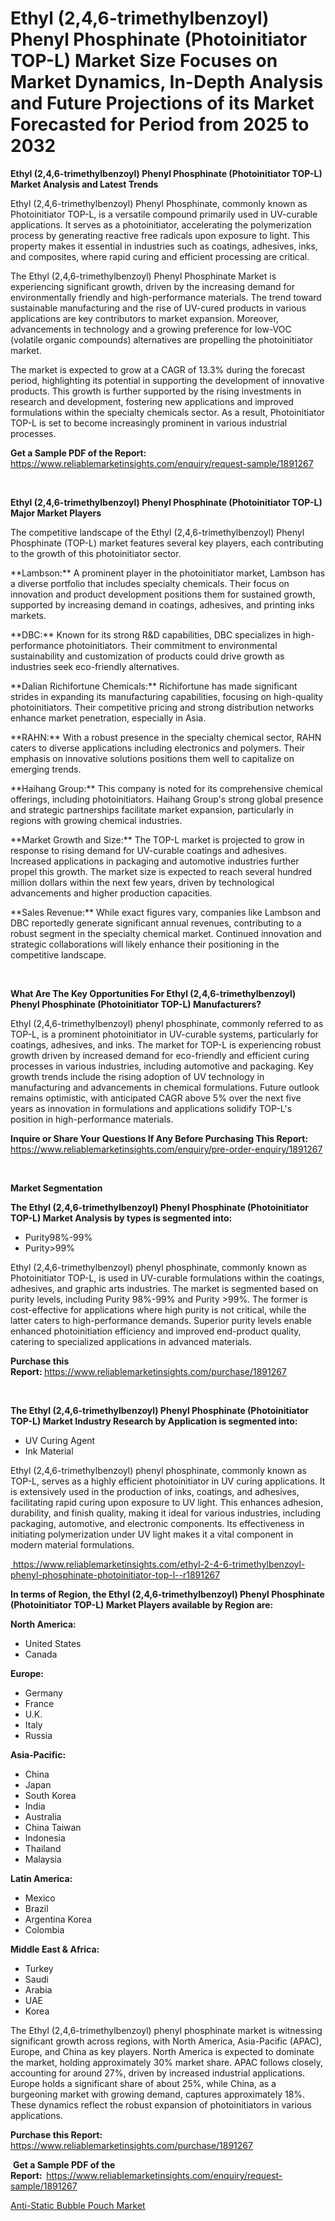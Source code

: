 <p><h1>Ethyl (2,4,6-trimethylbenzoyl) Phenyl Phosphinate (Photoinitiator TOP-L) Market Size Focuses on Market Dynamics, In-Depth Analysis and Future Projections of its Market Forecasted for Period from 2025 to 2032</h1></p><p><strong>Ethyl (2,4,6-trimethylbenzoyl) Phenyl Phosphinate (Photoinitiator TOP-L) Market Analysis and Latest Trends</strong></p>
<p><p>Ethyl (2,4,6-trimethylbenzoyl) Phenyl Phosphinate, commonly known as Photoinitiator TOP-L, is a versatile compound primarily used in UV-curable applications. It serves as a photoinitiator, accelerating the polymerization process by generating reactive free radicals upon exposure to light. This property makes it essential in industries such as coatings, adhesives, inks, and composites, where rapid curing and efficient processing are critical.</p><p>The Ethyl (2,4,6-trimethylbenzoyl) Phenyl Phosphinate Market is experiencing significant growth, driven by the increasing demand for environmentally friendly and high-performance materials. The trend toward sustainable manufacturing and the rise of UV-cured products in various applications are key contributors to market expansion. Moreover, advancements in technology and a growing preference for low-VOC (volatile organic compounds) alternatives are propelling the photoinitiator market.</p><p>The market is expected to grow at a CAGR of 13.3% during the forecast period, highlighting its potential in supporting the development of innovative products. This growth is further supported by the rising investments in research and development, fostering new applications and improved formulations within the specialty chemicals sector. As a result, Photoinitiator TOP-L is set to become increasingly prominent in various industrial processes.</p></p>
<p><strong>Get a Sample PDF of the Report:&nbsp;</strong> <a href="https://www.reliablemarketinsights.com/enquiry/request-sample/1891267?utm_campaign=2647&utm_medium=2&utm_source=Github&utm_content=ia&utm_term=28032025&utm_id=ethyl-246-trimethylbenzoyl-phenyl-phosphinate-photoinitiator-top-l">https://www.reliablemarketinsights.com/enquiry/request-sample/1891267</a></p>
<p>&nbsp;</p>
<p><strong>Ethyl (2,4,6-trimethylbenzoyl) Phenyl Phosphinate (Photoinitiator TOP-L) Major Market Players</strong></p>
<p><p>The competitive landscape of the Ethyl (2,4,6-trimethylbenzoyl) Phenyl Phosphinate (TOP-L) market features several key players, each contributing to the growth of this photoinitiator sector.</p><p>**Lambson:** A prominent player in the photoinitiator market, Lambson has a diverse portfolio that includes specialty chemicals. Their focus on innovation and product development positions them for sustained growth, supported by increasing demand in coatings, adhesives, and printing inks markets.</p><p>**DBC:** Known for its strong R&D capabilities, DBC specializes in high-performance photoinitiators. Their commitment to environmental sustainability and customization of products could drive growth as industries seek eco-friendly alternatives.</p><p>**Dalian Richifortune Chemicals:** Richifortune has made significant strides in expanding its manufacturing capabilities, focusing on high-quality photoinitiators. Their competitive pricing and strong distribution networks enhance market penetration, especially in Asia.</p><p>**RAHN:** With a robust presence in the specialty chemical sector, RAHN caters to diverse applications including electronics and polymers. Their emphasis on innovative solutions positions them well to capitalize on emerging trends.</p><p>**Haihang Group:** This company is noted for its comprehensive chemical offerings, including photoinitiators. Haihang Group's strong global presence and strategic partnerships facilitate market expansion, particularly in regions with growing chemical industries.</p><p>**Market Growth and Size:** The TOP-L market is projected to grow in response to rising demand for UV-curable coatings and adhesives. Increased applications in packaging and automotive industries further propel this growth. The market size is expected to reach several hundred million dollars within the next few years, driven by technological advancements and higher production capacities.</p><p>**Sales Revenue:** While exact figures vary, companies like Lambson and DBC reportedly generate significant annual revenues, contributing to a robust segment in the specialty chemical market. Continued innovation and strategic collaborations will likely enhance their positioning in the competitive landscape.</p></p>
<p>&nbsp;</p>
<p><strong>What Are The Key Opportunities For Ethyl (2,4,6-trimethylbenzoyl) Phenyl Phosphinate (Photoinitiator TOP-L) Manufacturers?</strong></p>
<p><p>Ethyl (2,4,6-trimethylbenzoyl) phenyl phosphinate, commonly referred to as TOP-L, is a prominent photoinitiator in UV-curable systems, particularly for coatings, adhesives, and inks. The market for TOP-L is experiencing robust growth driven by increased demand for eco-friendly and efficient curing processes in various industries, including automotive and packaging. Key growth trends include the rising adoption of UV technology in manufacturing and advancements in chemical formulations. Future outlook remains optimistic, with anticipated CAGR above 5% over the next five years as innovation in formulations and applications solidify TOP-L's position in high-performance materials.</p></p>
<p><strong>Inquire or Share Your Questions If Any Before Purchasing This Report:</strong> <a href="https://www.reliablemarketinsights.com/enquiry/pre-order-enquiry/1891267?utm_campaign=2647&utm_medium=2&utm_source=Github&utm_content=ia&utm_term=28032025&utm_id=ethyl-246-trimethylbenzoyl-phenyl-phosphinate-photoinitiator-top-l">https://www.reliablemarketinsights.com/enquiry/pre-order-enquiry/1891267</a></p>
<p>&nbsp;</p>
<p><strong>Market Segmentation</strong></p>
<p><strong>The Ethyl (2,4,6-trimethylbenzoyl) Phenyl Phosphinate (Photoinitiator TOP-L) Market Analysis by types is segmented into:</strong></p>
<p><ul><li>Purity98%-99%</li><li>Purity>99%</li></ul></p>
<p><p>Ethyl (2,4,6-trimethylbenzoyl) phenyl phosphinate, commonly known as Photoinitiator TOP-L, is used in UV-curable formulations within the coatings, adhesives, and graphic arts industries. The market is segmented based on purity levels, including Purity 98%-99% and Purity >99%. The former is cost-effective for applications where high purity is not critical, while the latter caters to high-performance demands. Superior purity levels enable enhanced photoinitiation efficiency and improved end-product quality, catering to specialized applications in advanced materials.</p></p>
<p><strong>Purchase this Report:&nbsp;</strong><a href="https://www.reliablemarketinsights.com/purchase/1891267?utm_campaign=2647&utm_medium=2&utm_source=Github&utm_content=ia&utm_term=28032025&utm_id=ethyl-246-trimethylbenzoyl-phenyl-phosphinate-photoinitiator-top-l">https://www.reliablemarketinsights.com/purchase/1891267</a></p>
<p>&nbsp;</p>
<p><strong>The Ethyl (2,4,6-trimethylbenzoyl) Phenyl Phosphinate (Photoinitiator TOP-L) Market Industry Research by Application is segmented into:</strong></p>
<p><ul><li>UV Curing Agent</li><li>Ink Material</li></ul></p>
<p><p>Ethyl (2,4,6-trimethylbenzoyl) phenyl phosphinate, commonly known as TOP-L, serves as a highly efficient photoinitiator in UV curing applications. It is extensively used in the production of inks, coatings, and adhesives, facilitating rapid curing upon exposure to UV light. This enhances adhesion, durability, and finish quality, making it ideal for various industries, including packaging, automotive, and electronic components. Its effectiveness in initiating polymerization under UV light makes it a vital component in modern material formulations.</p></p>
<p><a href="https://www.reliablemarketinsights.com/ethyl-2-4-6-trimethylbenzoyl-phenyl-phosphinate-photoinitiator-top-l--r1891267?utm_campaign=2647&utm_medium=2&utm_source=Github&utm_content=ia&utm_term=28032025&utm_id=ethyl-246-trimethylbenzoyl-phenyl-phosphinate-photoinitiator-top-l">&nbsp;https://www.reliablemarketinsights.com/ethyl-2-4-6-trimethylbenzoyl-phenyl-phosphinate-photoinitiator-top-l--r1891267</a></p>
<p><strong>In terms of Region, the Ethyl (2,4,6-trimethylbenzoyl) Phenyl Phosphinate (Photoinitiator TOP-L) Market Players available by Region are:</strong></p>
<p>
    <p> <strong> North America: </strong>
        <ul>
            <li>United States</li>
            <li>Canada</li>
        </ul>
        </p> 
    <p> <strong> Europe: </strong>
        <ul>
            <li>Germany</li>
            <li>France</li>
            <li>U.K.</li>
            <li>Italy</li>
            <li>Russia</li>
        </ul>
        </p> 
    <p> <strong> Asia-Pacific: </strong>
        <ul>
            <li>China</li>
            <li>Japan</li>
            <li>South Korea</li>
            <li>India</li>
            <li>Australia</li>
            <li>China Taiwan</li>
            <li>Indonesia</li>
            <li>Thailand</li>
            <li>Malaysia</li>
        </ul>
        </p> 
    <p> <strong> Latin America: </strong>
        <ul>
            <li>Mexico</li>
            <li>Brazil</li>
            <li>Argentina Korea</li>
            <li>Colombia</li>
        </ul>
        </p> 
    <p> <strong> Middle East & Africa: </strong>
        <ul>
            <li>Turkey</li>
            <li>Saudi</li>
            <li>Arabia</li>
            <li>UAE</li>
            <li>Korea</li>
        </ul>
    </p>
    </p>
<p><p>The Ethyl (2,4,6-trimethylbenzoyl) phenyl phosphinate market is witnessing significant growth across regions, with North America, Asia-Pacific (APAC), Europe, and China as key players. North America is expected to dominate the market, holding approximately 30% market share. APAC follows closely, accounting for around 27%, driven by increased industrial applications. Europe holds a significant share of about 25%, while China, as a burgeoning market with growing demand, captures approximately 18%. These dynamics reflect the robust expansion of photoinitiators in various applications.</p></p>
<p><strong>Purchase this Report: </strong><a href="https://www.reliablemarketinsights.com/purchase/1891267?utm_campaign=2647&utm_medium=2&utm_source=Github&utm_content=ia&utm_term=28032025&utm_id=ethyl-246-trimethylbenzoyl-phenyl-phosphinate-photoinitiator-top-l">https://www.reliablemarketinsights.com/purchase/1891267</a></p>
<p>&nbsp;<strong>Get a Sample PDF of the Report:&nbsp;&nbsp;</strong><a href="https://www.reliablemarketinsights.com/enquiry/request-sample/1891267?utm_campaign=2647&utm_medium=2&utm_source=Github&utm_content=ia&utm_term=28032025&utm_id=ethyl-246-trimethylbenzoyl-phenyl-phosphinate-photoinitiator-top-l">https://www.reliablemarketinsights.com/enquiry/request-sample/1891267</a></p>
<p><strong></strong></p>
<p><p><a href="https://github.com/boitafbg/Market-Research-Report-List-1/blob/main/anti-static-bubble-pouch-market.md?utm_campaign=2647&utm_medium=2&utm_source=Github&utm_content=ia&utm_term=28032025&utm_id=ethyl-246-trimethylbenzoyl-phenyl-phosphinate-photoinitiator-top-l">Anti-Static Bubble Pouch Market</a></p></p>